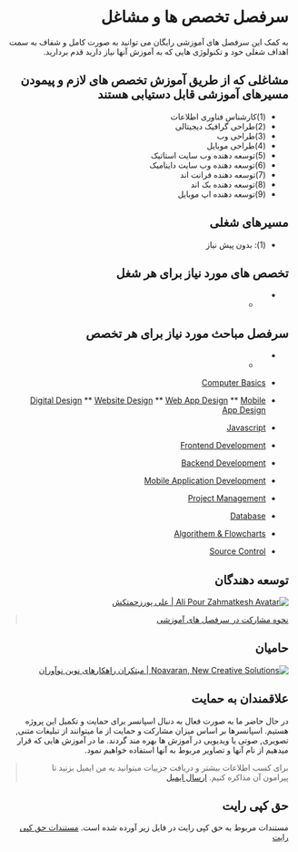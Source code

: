 <div dir="rtl">
  
# سرفصل تخصص ها و مشاغل

به کمک این سرفصل های آموزشی رایگان می توانید به صورت کامل و شفاف به سمت اهداف شغلی خود و تکنولوژی هایی که به آموزش آنها نیاز دارید قدم بردارید.

## مشاغلی که از طریق آموزش تخصص های لازم و پیمودن مسیرهای آموزشی قابل دستیابی هستند
* (1)کارشناس فناوری اطلاعات
* (2)طراحی گرافیک دیجیتالی
* (3)طراحی وب
* (4)طراحی موبایل
* (5)توسعه دهنده وب سایت استاتیک
* (6)توسعه دهنده وب سایت داینامیک
* (7)توسعه دهنده فرانت اند
* (8)توسعه دهنده بک اند
* (9)توسعه دهنده اپ موبایل

## مسیرهای شغلی 
* (1): بدون پیش نیاز

## تخصص های مورد نیاز برای هر شغل 
* -

## سرفصل مباحث مورد نیاز برای هر تخصص 
* -


* [Computer Basics](computer-basics/README.md)
* [Digital Design](digital-design/README.md)
** [Website Design](web-development/README.md)
** [Web App Design](web-development/README.md)
** [Mobile App Design](web-development/README.md)
* [Javascript](web-development/README.md)
* [Frontend Development](web-development/README.md)
* [Backend Development](web-development/README.md)
* [Mobile Application Development](mobile-development/README.md)
* [Project Management](web-development/README.md)
* [Database](web-development/README.md)
* [Algorithem & Flowcharts](web-development/README.md)
* [Source Control](web-development/README.md)


## توسعه دهندگان

[![Ali Pour Zahmatkesh Avatar | علی پورزحمتکش](https://avatars3.githubusercontent.com/u/1408664?s=100&u=b22d3d65d5bfd0fe54a5543989bb01ce86b32853&v=4 "Ali Pour Zahmatkesh Github Profile | پروفایل گیت هاب علی پورزحمتکش")](https://github.com/ali-pourzahmatkesh)

> [نحوه مشارکت در سرفصل های آموزشی](CONTRIBUTING.md)

## حامیان

[![Noavaran, New Creative Solutions | مبتکران راهکارهای نوین نوآوران](https://avatars3.githubusercontent.com/u/19516296?s=100&u=7e88140d387aa8b41261bfa5bd420572fe91f454&v=4)](http://noavaran.io "Noavaran, New Creative Solutions | مبتکران راهکارهای نوین نوآوران")

## علاقمندان به حمایت

در حال حاضر ما به صورت فعال به دنبال اسپانسر برای حمایت و تکمیل این پروژه هستیم.
اسپانسرها بر اساس میزان مشارکت و حمایت از ما میتوانند از تبلیغات متنی, تصویری, صوتی یا ویدیویی در آموزش ها بهره مند گردند. ما در آموزش هایی که قرار میدهیم از نام آنها و تصاویر مربوط به آنها استفاده خواهیم نمود.
> برای کسب اطلاعات بیشتر و دریافت جزییات میتوانید به من ایمیل بزنید تا پیرامون آن مذاکره کنیم. [ارسال ایمیل](mailto:info@noavaran.io)

## حق کپی رایت

مستندات مربوط به حق کپی رایت در فایل زیر آورده شده است.
[مستندات حق کپی رایت](LICENSE.md)
</div>
